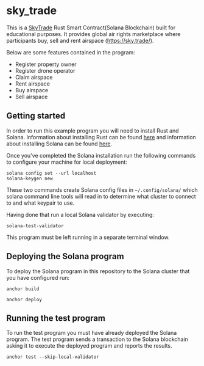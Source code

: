 # sky_trade

This is a [SkyTrade](https://sky.trade/) Rust Smart Contract(Solana Blockchain) built for educational purposes.
It provides global air rights marketplace where participants buy, sell and rent airspace (https://sky.trade/).

Below are some features contained in the program:

- Register property owner
- Register drone operator
- Claim airspace
- Rent airspace
- Buy airspace
- Sell airspace

## Getting started

In order to run this example program you will need to install Rust and
Solana. Information about installing Rust can be found
[here](https://rustup.rs/) and information about installing Solana can
be found [here](https://docs.solana.com/cli/install-solana-cli-tools).

Once you've completed the Solana installation run the following
commands to configure your machine for local deployment:

```
solana config set --url localhost
solana-keygen new
```

These two commands create Solana config files in `~/.config/solana/`
which solana command line tools will read in to determine what cluster
to connect to and what keypair to use.

Having done that run a local Solana validator by executing:

```
solana-test-validator
```

This program must be left running in a separate terminal window.

## Deploying the Solana program

To deploy the Solana program in this repository to the Solana cluster
that you have configured run:

```
anchor build
```

```
anchor deploy
```

## Running the test program

To run the test program you must have already deployed the Solana
program. The test program sends a transaction to the Solana
blockchain asking it to execute the deployed program and reports the
results.

```
anchor test --skip-local-validator
```
